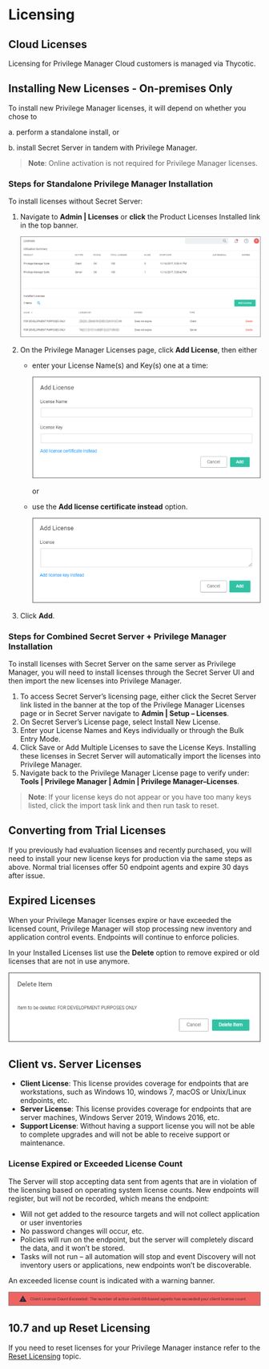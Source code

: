 [title]: # (Licensing)
[tags]: # (on-premises)
[priority]: # (503)
# Licensing

## Cloud Licenses

Licensing for Privilege Manager Cloud customers is managed via Thycotic.

## Installing New Licenses - On-premises Only

To install new Privilege Manager licenses, it will depend on whether you chose to

a. perform a standalone install, or

b. install Secret Server in tandem with Privilege Manager.

>**Note**:
>Online activation is not required for Privilege Manager licenses.

### Steps for Standalone Privilege Manager Installation

To install licenses without Secret Server:

1. Navigate to __Admin | Licenses__ or __click__ the Product Licenses Installed link in the top banner.

   ![license page](images/license/nav-to-licensing.png "Navigate to Licensing Page")

1. On the Privilege Manager Licenses page, click __Add License__, then either
   * enter your License Name(s) and Key(s) one at a time: 

     ![enter keys](images/license/enter-lic.png "Enter licenses and keys")

     or
   * use the __Add license certificate instead__ option.

     ![enter cert](images/license/enter-lic-cert.png "Enter license certificate")
1. Click __Add__.

### Steps for Combined Secret Server + Privilege Manager Installation

To install licenses with Secret Server on the same server as Privilege Manager, you will need to install licenses through the Secret Server UI and then import the new licenses into Privilege Manager.

1. To access Secret Server’s licensing page, either click the Secret Server link listed in the banner at the top of the Privilege Manager Licenses page or in Secret Server navigate to __Admin | Setup – Licenses__.
1. On Secret Server’s License page, select Install New License.
1. Enter your License Names and Keys individually or through the Bulk Entry Mode.
1. Click Save or Add Multiple Licenses to save the License Keys. Installing these licenses in Secret Server will automatically import the licenses into Privilege Manager.  
1. Navigate back to the Privilege Manager License page to verify under:
   __Tools | Privilege Manager | Admin | Privilege Manager–Licenses__.

>**Note**:
>If your license keys do not appear or you have too many keys listed, click the import task link and then run task to reset.

## Converting from Trial Licenses

If you previously had evaluation licenses and recently purchased, you will need to install your new license keys for production via the same steps as above. Normal trial licenses offer 50 endpoint agents and expire 30 days after issue.

## Expired Licenses

When your Privilege Manager licenses expire or have exceeded the licensed count, Privilege Manager will stop processing new inventory and application control events. Endpoints will continue to enforce policies.

In your Installed Licenses list use the __Delete__ option to remove expired or old licenses that are not in use anymore.

![confirm delete](images/license/delete.png "Confirm to delete the selected license")

## Client vs. Server Licenses

* __Client License__: This license provides coverage for endpoints that are workstations, such as Windows 10, windows 7, macOS or Unix/Linux endpoints, etc.
* __Server License__: This license provides coverage for endpoints that are server machines, Windows Server 2019, Windows 2016, etc.
* __Support License__: Without having a support license you will not be able to complete upgrades and will not be able to receive support or maintenance.

### License Expired or Exceeded License Count

The Server will stop accepting data sent from agents that are in violation of the licensing based on operating system license counts. New endpoints will register, but will not be recorded, which means the endpoint:

* Will not get added to the resource targets and will not collect application or user inventories
* No password changes will occur, etc.
* Policies will run on the endpoint, but the server will completely discard the data, and it won’t be stored.
* Tasks will not run – all automation will stop and event Discovery will not inventory users or applications, new endpoints won’t be discoverable.

An exceeded license count is indicated with a warning banner.

![client licenses](images/license-count.png "Client License Count Exceeded warning")

## 10.7 and up Reset Licensing

If you need to reset licenses for your Privilege Manager instance refer to the [Reset Licensing](../admin/tasks/reset-license.md) topic.
